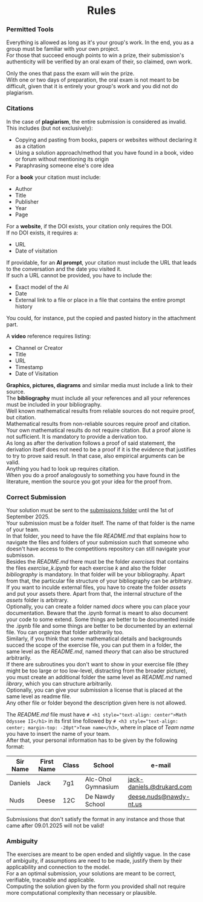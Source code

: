 <h1 align="center">Rules</h1>


### Permitted Tools

Everything is allowed as long as it's your group's work. In the end, you as a group must be familiar with your own project.\
For those that succeed enough points to win a prize, their submission's authenticity will be verified by an oral exam of their, so claimed, own work.

Only the ones that pass the exam will win the prize.\
With one or two days of preparation, the oral exam is not meant to be difficult, given that it is entirely your group's work and you did not do plagiarism.

### Citations

In the case of **plagiarism**, the entire submission is considered as invalid.\
This includes (but not exclusively):

- Copying and pasting from books, papers or websites without declaring it as a citation
- Using a solution approach/method that you have found in a book, video or forum without mentioning its origin
- Paraphrasing someone else's core idea

For a **book** your citation must include:

- Author
- Title
- Publisher
- Year
- Page

For a **website**, if the DOI exists, your citation only requires the DOI.\
If no DOI exists, it requires a:

- URL
- Date of visitation

If providable, for an **AI prompt**, your citation must include the URL that leads to the conversation and the date you visited it.\
If such a URL cannot be provided, you have to include the:

- Exact model of the AI
- Date
- External link to a file or place in a file that contains the entire prompt history

You could, for instance, put the copied and pasted history in the attachment part.

A **video** reference requires listing:

- Channel or Creator
- Title
- URL
- Timestamp
- Date of Visitation

**Graphics, pictures, diagrams** and similar media must include a link to their source.\
The **bibliography** must include all your references and all your references must be included in your bibliography.\
Well known mathematical results from reliable sources do not require proof, but citation.\
Mathematical results from non-reliable sources require proof and citation.\
Your own mathematical results do not require citation. But a proof alone is not sufficient. It is mandatory to provide a derivation too.\
As long as after the derivation follows a proof of said statement, the derivation itself does not need to be a proof if it is the evidence that justifies to try to prove said result. In that case, also empirical arguments can be valid.\
Anything you had to look up requires citation.\
When you do a proof analogously to something you have found in the literature, mention the source you got your idea for the proof from.

### Correct Submission

Your solution must be sent to the [submissions folder](https://github.com/Pseudoexpertise/Math-Odyssee-2/tree/main/submissions) until the 1st of September 2025.\
Your submission must be a folder itself. The name of that folder is the name of your team.\
In that folder, you need to have the file *README.md* that explains how to navigate the files and folders of your submission such that someone who doesn't have access to the competitions repository can still navigate your submisson.\
Besides the *README.md* there must be the folder *exercises* that contains the files *exercise_k.ipynb* for each exercise *k* and also the folder *bibliography* is mandatory. In that folder will be your bibliography. Apart from that, the particular file structure of your bibliography can be arbitrary.\
If you want to inculde external files, you have to create the folder *assets* and put your assets there. Apart from that, the internal structure of the *assets* folder is arbitrary.\
Optionally, you can create a folder named *docs* where you can place your documentation. Beware that the .ipynb format is meant to also document your code to some extend. Some things are better to be documented inside the .ipynb file and some things are better to be documented by an external file. You can organize that folder arbitrarily too.\
Similarly, if you think that some mathematical details and backgrounds succed the scope of the exercise file, you can put them in a folder, the same level as the *README.md*, named *theory* that can also be structured arbitrarily.\
If there are subroutines you don't want to show in your exercise file (they might be too large or too low-level, distracting from the broader picture), you must create an additional folder the same level as *README.md* named *library*, which you can structure arbitrarily.\
Optionally, you can give your submission a license that is placed at the same level as readme file.\
Any other file or folder beyond the description given here is not allowed.

The *README.md* file must have `# <h1 style="text-align: center">Math Odyssee II</h1>` in its first line followed by `# <h3 style="text-align: center; margin-top: -20pt">Team name</h3>`, where in place of *Team name* you have to insert the name of your team.\
After that, your personal information has to be given by the following format:

| Sir Name | First Name | Class | School             | e-mail                    |
| -------- | ---------- | ----- | ------------------ | ------------------------- |
| Daniels  | Jack       | 7g1   | Alc-Ohol Gymnasium | jack-daniels.@drukard.com |
| Nuds     | Deese      | 12C   | De Nawdy School    | deese.nuds@nawdy-nt.us    |

Submissions that don't satisfy the format in any instance and those that came after 09.01.2025 will not be valid!

### Ambiguity

The exercises are meant to be open ended and slightly vague. In the case of ambiguity, if assumptions are need to be made, justify them by their applicability and connection to the model.\
For a an optimal submission, your solutions are meant to be correct, verifiable, traceable and applicable.\
Computing the solution given by the form you provided shall not require more computational complexity than necessary or plausible.
